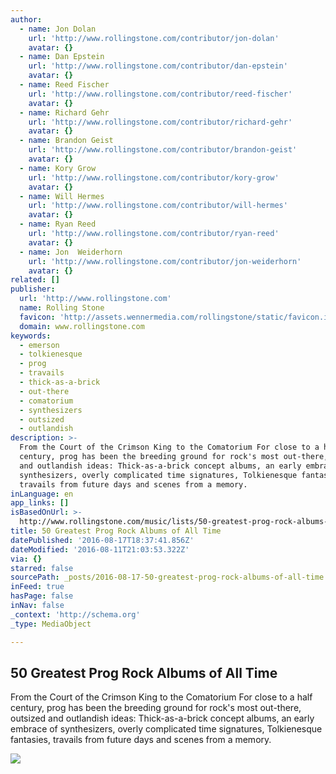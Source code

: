 ```yaml
---
author:
  - name: Jon Dolan
    url: 'http://www.rollingstone.com/contributor/jon-dolan'
    avatar: {}
  - name: Dan Epstein
    url: 'http://www.rollingstone.com/contributor/dan-epstein'
    avatar: {}
  - name: Reed Fischer
    url: 'http://www.rollingstone.com/contributor/reed-fischer'
    avatar: {}
  - name: Richard Gehr
    url: 'http://www.rollingstone.com/contributor/richard-gehr'
    avatar: {}
  - name: Brandon Geist
    url: 'http://www.rollingstone.com/contributor/brandon-geist'
    avatar: {}
  - name: Kory Grow
    url: 'http://www.rollingstone.com/contributor/kory-grow'
    avatar: {}
  - name: Will Hermes
    url: 'http://www.rollingstone.com/contributor/will-hermes'
    avatar: {}
  - name: Ryan Reed
    url: 'http://www.rollingstone.com/contributor/ryan-reed'
    avatar: {}
  - name: Jon  Weiderhorn
    url: 'http://www.rollingstone.com/contributor/jon-weiderhorn'
    avatar: {}
related: []
publisher:
  url: 'http://www.rollingstone.com'
  name: Rolling Stone
  favicon: 'http://assets.wennermedia.com/rollingstone/static/favicon.ico'
  domain: www.rollingstone.com
keywords:
  - emerson
  - tolkienesque
  - prog
  - travails
  - thick-as-a-brick
  - out-there
  - comatorium
  - synthesizers
  - outsized
  - outlandish
description: >-
  From the Court of the Crimson King to the Comatorium For close to a half
  century, prog has been the breeding ground for rock's most out-there, outsized
  and outlandish ideas: Thick-as-a-brick concept albums, an early embrace of
  synthesizers, overly complicated time signatures, Tolkienesque fantasies,
  travails from future days and scenes from a memory.
inLanguage: en
app_links: []
isBasedOnUrl: >-
  http://www.rollingstone.com/music/lists/50-greatest-prog-rock-albums-of-all-time-20150617
title: 50 Greatest Prog Rock Albums of All Time
datePublished: '2016-08-17T18:37:41.856Z'
dateModified: '2016-08-11T21:03:53.322Z'
via: {}
starred: false
sourcePath: _posts/2016-08-17-50-greatest-prog-rock-albums-of-all-time.md
inFeed: true
hasPage: false
inNav: false
_context: 'http://schema.org'
_type: MediaObject

---
```

<article style=""><h1>50 Greatest Prog Rock Albums of All Time</h1><p>From the Court of the Crimson King to the Comatorium For close to a half century, prog has been the breeding ground for rock's most out-there, outsized and outlandish ideas: Thick-as-a-brick concept albums, an early embrace of synthesizers, overly complicated time signatures, Tolkienesque fantasies, travails from future days and scenes from a memory.</p><img src="http://img.wennermedia.com/social/rs-199927-GettyImages-74702183.jpg" /></article>